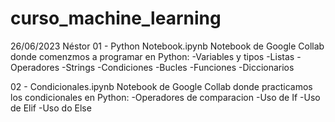 # curso_machine_learning
26/06/2023 Néstor
  01 - Python Notebook.ipynb
    Notebook de Google Collab donde comenzmos a programar en Python:
      -Variables y tipos
      -Listas
      -Operadores
      -Strings
      -Condiciones
      -Bucles
      -Funciones
      -Diccionarios
      
02 - Condicionales.ipynb
  Notebook de Google Collab donde practicamos los condicionales en Python:
    -Operadores de comparacion
    -Uso de If 
    -Uso de Elif
    -Uso do Else
    
